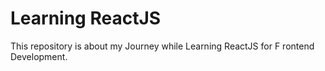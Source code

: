 # Learning ReactJS

This repository is about my Journey while Learning ReactJS for F rontend Development.



